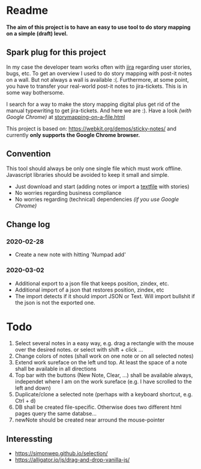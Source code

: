 # Readme

**The aim of this project is to have an easy to use tool to do story mapping on a simple (draft) level.**

## Spark plug for this project
In my case the developer team works often with [jira](https://www.atlassian.com/software/jira) regarding user
stories, bugs, etc. To get an overview I used to do story mapping with post-it notes on a wall. But not always a
wall is available :(. Furthermore, at some point, you have to transfer your real-world post-it notes to jira-tickets. This is in some way bothersome. 

I search for a way to make the story mapping digital plus get rid of the manual typewriting to get jira-tickets. And
  here we are :). Have a look *(with Google Chrome)* at [storymapping-on-a-file.html](https://jerik.github.io/storymapping-on-a-file/storymapping-on-a-file.html)

This project is based on: https://webkit.org/demos/sticky-notes/ and currently **only supports the Google Chrome browser.**

## Convention 
This tool should always be only one single file which must work offline. Javascript libraries should be avoided to keep it small and simple. 
- Just download and start (adding notes or import a [textfile](https://raw.githubusercontent.com/jerik/storymapping-on-a-file/master/example-stories.txt) with stories)
- No worries regarding business compliance
- No worries regarding (technical) dependencies *(if you use Google Chrome)*

## Change log
### 2020-02-28
- Create a new note with hitting 'Numpad add' 

### 2020-03-02 
- Additional export to a json file that keeps position, zindex, etc. 
- Additional import of a json that restores position, zindex, etc
- The import detects if it should import JSON or Text. Will import bullshit if the json is not the exported one.

# Todo
1. Select several notes in a easy way, e.g. drag a rectangle with the mouse over the desired notes. or select with shift + click ...
1. Change colors of notes (shall work on one note or on all selected notes)
1. Extend work sureface on the left und top. At least the space of a note shall be available in all directions
1. Top bar with the buttons (New Note, Clear, ...) shall be available always, independet where I am on the work sureface (e.g. I have scrolled to the left and down)
1. Duplicate/clone a selected note (perhaps with a keyboard shortcut, e.g. Ctrl + d)
1. DB shall be created file-specific. Otherwise does two different html pages query the same databse... 
1. newNote should be created near arround the mouse-pointer


## Interessting
- https://simonwep.github.io/selection/
- https://alligator.io/js/drag-and-drop-vanilla-js/
